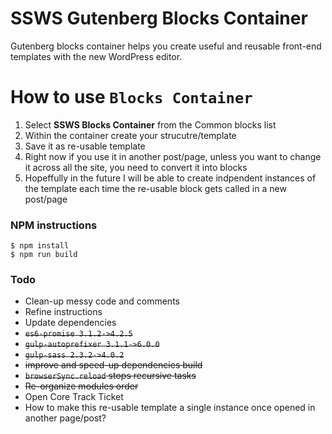 # SSWS Gutenberg Blocks Container
Gutenberg blocks container helps you create useful and reusable front-end templates with the new WordPress editor.

# How to use `Blocks Container`
1. Select **SSWS Blocks Container** from the Common blocks list
2. Within the container create your strucutre/template
3. Save it as re-usable template
4. Right now if you use it in another post/page, unless you want to change it across all the site, you need to convert it into blocks
5. Hopeffully in the future I will be able to create indpendent instances of the template each time the re-usable block gets called in a new post/page

### **NPM instructions**
```
$ npm install
$ npm run build
```

### Todo
- Clean-up messy code and comments
- Refine instructions
- Update dependencies
- ~~`es6-promise 3.1.2->4.2.5`~~
- ~~`gulp-autoprefixer 3.1.1->6.0.0`~~
- ~~`gulp-sass 2.3.2->4.0.2`~~
- ~~improve and speed-up dependencies build~~
- ~~`browserSync.reload` stops recursive tasks~~
- ~~Re-organize modules order~~
- Open Core Track Ticket
- How to make this re-usable template a single instance once opened in another page/post?
